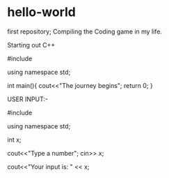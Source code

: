 # hello-world
first repository;
Compiling the Coding game in my life.

Starting out C++


#include <iostream>
  
  using namespace std;
  
  int main(){
  cout<<"The journey begins";
  return 0;
  }
  
USER INPUT:-
  
  #include <iostream>
  
  using namespace std;
  
  int x;
  
  cout<<"Type a number";
  cin>> x;
  
  cout<<"Your input is: " << x;
  
